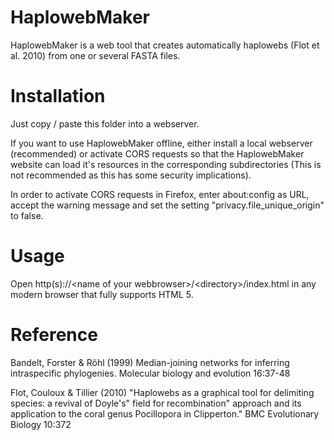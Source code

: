 # HaplowebMaker
HaplowebMaker is a web tool that creates automatically haplowebs (Flot et al. 2010) from one or several FASTA files.

# Installation

Just copy / paste this folder into a webserver.

If you want to use HaplowebMaker offline, either install a local webserver (recommended) or activate CORS requests so that the HaplowebMaker website can load it's resources in the corresponding subdirectories
(This is not recommended as this has some security implications).

In order to activate CORS requests in Firefox, enter about:config as URL, accept the warning message and set the setting "privacy.file_unique_origin" to false.

# Usage

Open http(s)://&lt;name of your webbrowser&gt;/&lt;directory&gt;/index.html in any modern browser that fully supports HTML 5.

# Reference
Bandelt, Forster & Röhl (1999) Median-joining networks for inferring intraspecific phylogenies. Molecular biology and evolution 16:37-48

Flot, Couloux & Tillier (2010) "Haplowebs as a graphical tool for delimiting species: a revival of Doyle's" field for recombination" approach and its application to the coral genus Pocillopora in Clipperton." BMC Evolutionary Biology 10:372




